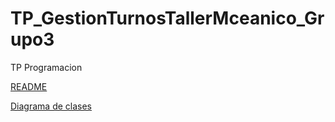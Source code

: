 # TP_GestionTurnosTallerMceanico_Grupo3
TP Programacion

[README](https://docs.google.com/document/d/1irZYD7EFx--T57MX7-_lL7YeuHwxDn7ZdHWj6gYMfzE/edit?tab=t.0)

[Diagrama de clases](https://drive.google.com/file/d/12EA9GNl3RKhEREqBURMETGpLDu0f_r1Y/view?usp=sharing)

